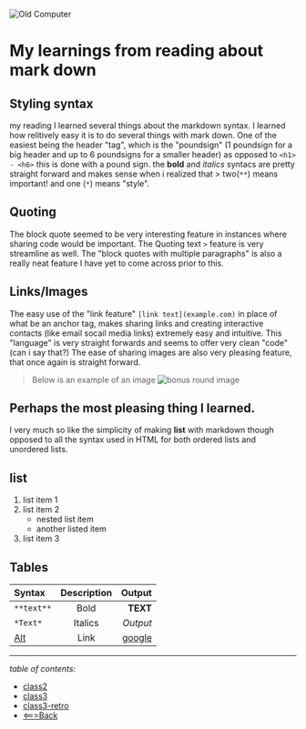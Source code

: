 ![Old Computer](https://external-content.duckduckgo.com/iu/?u=https%3A%2F%2Ftse4.mm.bing.net%2Fth%3Fid%3DOIP.PDJ_SfzLjByO3ODVqsn7EAAAAA%26pid%3DApi&f=1)

# My learnings from reading about mark down

## Styling syntax
my reading I learned several things about the markdown syntax.
I learned how relitively easy it is to do several things with mark down. One of the easiest being the header "tag", which is the "poundsign" (1 poundsign for a big header and up to 6 poundsigns for a smaller header) as opposed to `` <h1> - <h6> `` this is done with a pound sign.
the **bold** and *italics* syntacs are pretty straight forward and makes sense when i realized that > two(``**``) means important! and one (``*``) means "style".

## Quoting
The block quote seemed to be very interesting feature in instances where sharing code would be important. The Quoting text ``>`` feature is very streamline as well.
The "block quotes with multiple paragraphs" is also a really neat feature I have yet to come across prior to this.

## Links/Images 
The easy use of the "link feature" ``[link text](example.com)`` in place of what be an anchor tag, makes sharing links and creating interactive contacts (like email socail media links) extremely easy and intuitive. This "language" is very straight forwards and seems to offer very clean "code"(can i say that?)
The ease of sharing images are also very pleasing feature, that once again is straight forward.

> Below is an example of an image
![bonus round image](http://static1.1.sqspcdn.com/static/f/278256/4975825/1260037523887/secret2.1.png?token=B4erQO5mDnr6MMB28Sxpka%2Ber%2BE%3D)



## Perhaps the most pleasing thing I learned.
I very much so like the simplicity of making **list** with markdown though opposed to all  the syntax used in HTML for both ordered lists and unordered lists.



## list 
 1. list item 1
 1. list item 2
    * nested list item
    * another listed item
 1. list item 3 




## Tables

 | Syntax             |  Description |  Output                            |
 | :---               |     :---:    |   ---:                             |
 | ``**text**``       |  Bold        |  **TEXT**                          |
 | ``*Text*``         |  Italics     |  *Output*                          |
 | [Alt](example.com) |  Link        |  [google](https://www.google.com)  |

 *****

 *table of contents:*
 
* [class2](class2.md)
* [class3](class3.md)
* [class3-retro](class3-retro.md)
* [<===Back](README.md)
